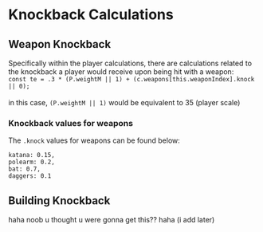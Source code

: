 # Knockback Calculations

## Weapon Knockback
Specifically within the player calculations, there are calculations related to the knockback a player would receive upon being hit with a weapon:
<br>
```const te = .3 * (P.weightM || 1) + (c.weapons[this.weaponIndex].knock || 0);```
<br><br>
in this case, `(P.weightM || 1)` would be equivalent to 35 (player scale)

### Knockback values for weapons
The `.knock` values for weapons can be found below:

```
katana: 0.15,
polearm: 0.2,
bat: 0.7,
daggers: 0.1
```

## Building Knockback
haha noob u thought u were gonna get this?? haha (i add later)
